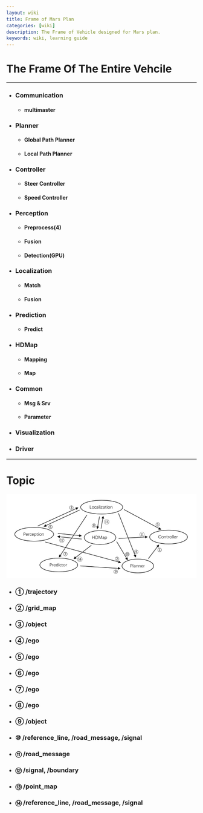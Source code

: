 ```yaml
---
layout: wiki
title: Frame of Mars Plan
categories: [wiki]
description: The Frame of Vehicle designed for Mars plan.
keywords: wiki, learning guide
---
```


# The Frame Of The Entire Vehcile
------
- ### Communication
  - #### multimaster
- ### Planner
  - #### Global Path Planner
  - #### Local Path Planner
- ### Controller
  - #### Steer Controller
  - #### Speed Controller
- ### Perception
  - #### Preprocess(4)
  - #### Fusion
  - #### Detection(GPU)
- ### Localization
  - #### Match
  - #### Fusion
- ### Prediction
  - #### Predict
- ### HDMap
  - #### Mapping
  - #### Map
- ### Common
  - #### Msg & Srv
  - #### Parameter
- ### Visualization
- ### Driver

------

# Topic
![Frame](https://raw.githubusercontent.com/sjtu-cybersmart/sjtu-cybersmart.github.io/master/_wiki/Mars/pic/frame.jpg)
- ### ① /trajectory
- ### ② /grid_map
- ### ③ /object
- ### ④ /ego
- ### ⑤ /ego
- ### ⑥ /ego
- ### ⑦ /ego
- ### ⑧ /ego
- ### ⑨ /object
- ### ⑩ /reference_line, /road_message, /signal
- ### ⑪ /road_message
- ### ⑫ /signal, /boundary
- ### ⑬ /point_map
- ### ⑭ /reference_line, /road_message, /signal
